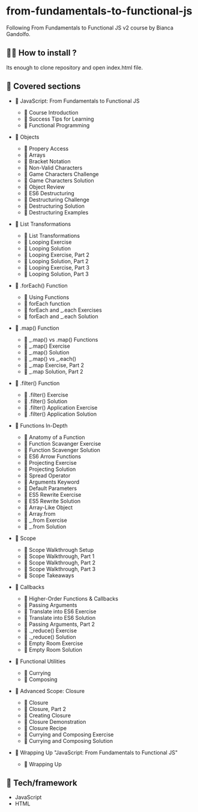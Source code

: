 ﻿# from-fundamentals-to-functional-js

Following From Fundamentals to Functional JS v2 course by Bianca Gandolfo.

## :man_technologist: How to install ?

Its enough to clone repository and open index.html file. 

## 📌 Covered sections

* 📂 JavaScript: From Fundamentals to Functional JS
  * 📄 Course Introduction
  * 📄 Success Tips for Learning
  * 📄 Functional Programming

* 📂 Objects
  * 📄 Propery Access
  * 📄 Arrays
  * 📄 Bracket Notation
  * 📄 Non-Valid Characters
  * 📄 Game Characters Challenge
  * 📄 Game Characters Solution
  * 📄 Object Review
  * 📄 ES6 Destructuring
  * 📄 Destructuring Challenge
  * 📄 Destructuring Solution
  * 📄 Destructuring Examples

* 📂 List Transformations
  * 📄 List Transformations
  * 📄 Looping Exercise
  * 📄 Looping Solution
  * 📄 Looping Exercise, Part 2
  * 📄 Looping Solution, Part 2
  * 📄 Looping Exercise, Part 3
  * 📄 Looping Solution, Part 3

* 📂 .forEach() Function
  * 📄 Using Functions
  * 📄 forEach function
  * 📄 forEach and _.each Exercises
  * 📄 forEach and _.each Solution

* 📂 .map() Function
  * 📄 _.map() vs .map() Functions
  * 📄 _.map() Exercise
  * 📄 _.map() Solution
  * 📄 _.map() vs _.each()
  * 📄 _.map Exercise, Part 2
  * 📄 _.map Solution, Part 2 

* 📂 .filter() Function
  * 📄 .filter() Exercise
  * 📄 .filter() Solution
  * 📄 .filter() Application Exercise
  * 📄 .filter() Application Solution

* 📂 Functions In-Depth
  * 📄 Anatomy of a Function
  * 📄 Function Scavanger Exercise
  * 📄 Function Scavenger Solution
  * 📄 ES6 Arrow Functions
  * 📄 Projecting Exercise
  * 📄 Projecting Solution
  * 📄 Spread Operator
  * 📄 Arguments Keyword
  * 📄 Default Parameters
  * 📄 ES5 Rewrite Exercise
  * 📄 ES5 Rewrite Solution
  * 📄 Array-Like Object
  * 📄 Array.from
  * 📄 _.from Exercise
  * 📄 _.from Solution

* 📂 Scope
  * 📄 Scope Walkthrough Setup
  * 📄 Scope Walkthrough, Part 1
  * 📄 Scope Walkthrough, Part 2
  * 📄 Scope Walkthrough, Part 3
  * 📄 Scope Takeaways

* 📂 Callbacks
  * 📄 Higher-Order Functions & Callbacks
  * 📄 Passing Arguments
  * 📄 Translate into ES6 Exercise
  * 📄 Translate into ES6 Solution
  * 📄 Passing Arguments, Part 2
  * 📄 ._reduce() Exercise
  * 📄 ._reduce() Solution
  * 📄 Empty Room Exercise
  * 📄 Empty Room Solution

* 📂 Functional Utilities
  * 📄 Currying
  * 📄 Composing

* 📂 Advanced Scope: Closure
  * 📄 Closure
  * 📄 Closure, Part 2
  * 📄 Creating Closure
  * 📄 Closure Demonstration
  * 📄 Closure Recipe
  * 📄 Currying and Composing Exercise
  * 📄 Currying and Composing Solution

* 📂 Wrapping Up "JavaScript: From Fundamentals to Functional JS"
  * 📄 Wrapping Up

## 🚀 Tech/framework 

* JavaScript
* HTML
